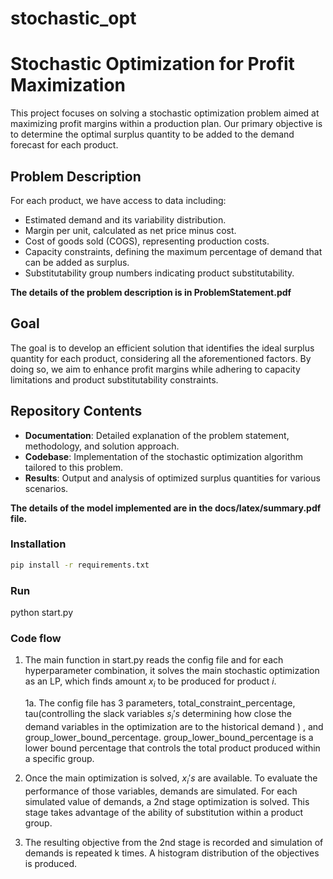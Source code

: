 # stochastic_opt



# Stochastic Optimization for Profit Maximization

This project focuses on solving a stochastic optimization problem aimed at maximizing profit margins within a production plan. Our primary objective is to determine the optimal surplus quantity to be added to the demand forecast for each product. 

## Problem Description
For each product, we have access to data including:
- Estimated demand and its variability distribution.
- Margin per unit, calculated as net price minus cost.
- Cost of goods sold (COGS), representing production costs.
- Capacity constraints, defining the maximum percentage of demand that can be added as surplus.
- Substitutability group numbers indicating product substitutability.



**The details of the problem description is in ProblemStatement.pdf**



## Goal
The goal is to develop an efficient solution that identifies the ideal surplus quantity for each product, considering all the aforementioned factors. By doing so, we aim to enhance profit margins while adhering to capacity limitations and product substitutability constraints.

## Repository Contents
- **Documentation**: Detailed explanation of the problem statement, methodology, and solution approach.
- **Codebase**: Implementation of the stochastic optimization algorithm tailored to this problem.
- **Results**: Output and analysis of optimized surplus quantities for various scenarios.



**The details of the model implemented are in the docs/latex/summary.pdf file.**




### Installation

```bash
pip install -r requirements.txt

```

### Run
python start.py



### Code flow

1. The main function in start.py reads the config file and for each hyperparameter combination, it solves the main stochastic optimization as an LP, which finds amount $x_i$ to be produced for product $i$. 

   1a. The config file has 3 parameters, total_constraint_percentage, tau(controlling the slack variables $s_i's$ determining how close the demand variables in the optimization are to the historical demand ) , and group_lower_bound_percentage. group_lower_bound_percentage is a lower bound percentage that controls the total product produced within a specific group. 

2. Once the main optimization is solved, $x_i's$ are available. To evaluate the performance of those variables, demands are simulated. For each simulated value of demands, a 2nd stage optimization is solved. This stage takes advantage of the ability of substitution within a product group. 

3. The resulting objective from the 2nd stage is recorded and simulation of demands is repeated k times. A histogram distribution of the objectives is produced.

   



